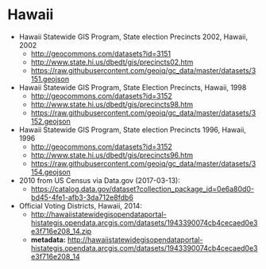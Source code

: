 # Hawaii

- Hawaii Statewide GIS Program, State election Precincts 2002, Hawaii, 2002
    - http://geocommons.com/datasets?id=3151
    - http://www.state.hi.us/dbedt/gis/precincts02.htm
    - https://raw.githubusercontent.com/geoiq/gc_data/master/datasets/3151.geojson
- Hawaii Statewide GIS Program, State Election Precincts, Hawaii, 1998
    - http://geocommons.com/datasets?id=3152
    - http://www.state.hi.us/dbedt/gis/precincts98.htm
    - https://raw.githubusercontent.com/geoiq/gc_data/master/datasets/3152.geojson
- Hawaii Statewide GIS Program, State election Precincts 1996, Hawaii, 1996
    - http://geocommons.com/datasets?id=3152
    - http://www.state.hi.us/dbedt/gis/precincts96.htm
    - https://raw.githubusercontent.com/geoiq/gc_data/master/datasets/3154.geojson
- 2010 from US Census via Data.gov (2017-03-13):
	- https://catalog.data.gov/dataset?collection_package_id=0e6a80d0-bd45-4fe1-afb3-3da712e8fdb6
- Official Voting Districts, Hawaii, 2014:
    - http://hawaiistatewidegisopendataportal-histategis.opendata.arcgis.com/datasets/1943390074cb4cecaed0e3e3f716e208_14.zip
    - **metadata:** http://hawaiistatewidegisopendataportal-histategis.opendata.arcgis.com/datasets/1943390074cb4cecaed0e3e3f716e208_14
